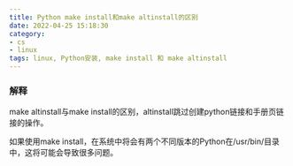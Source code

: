 ```yaml
---
title: Python make install和make altinstall的区别
date: 2022-04-25 15:18:30
category:
- cs
- linux
tags: linux, Python安装, make install 和 make altinstall
---
```


### 解释
make altinstall与make install的区别，altinstall跳过创建python链接和手册页链接的操作。

如果使用make install，在系统中将会有两个不同版本的Python在/usr/bin/目录中，这将可能会导致很多问题。
